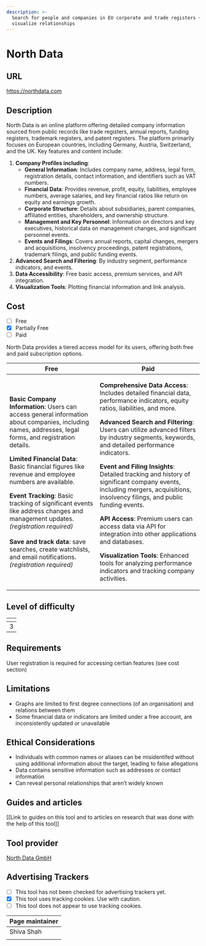 ```yaml
---
description: >-
  Search for people and companies in EU corporate and trade registers +
  visualize relationships
---
```


# North Data

## URL

https://northdata.com

## Description

North Data is an online platform offering detailed company information sourced from public records like trade registers, annual reports, funding registers, trademark registers, and patent registers. The platform primarily focuses on European countries, including Germany, Austria, Switzerland, and the UK. Key features and content include:

1. **Company Profiles including**:
   * **General Information**: Includes company name, address, legal form, registration details, contact information, and identifiers such as VAT numbers.
   * **Financial Data**: Provides revenue, profit, equity, liabilities, employee numbers, average salaries, and key financial ratios like return on equity and earnings growth.
   * **Corporate Structure**: Details about subsidiaries, parent companies, affiliated entities, shareholders, and ownership structure.
   * **Management and Key Personnel**: Information on directors and key executives, historical data on management changes, and significant personnel events.
   * **Events and Filings**: Covers annual reports, capital changes, mergers and acquisitions, insolvency proceedings, patent registrations, trademark filings, and public funding events.
2. **Advanced Search and Filtering**: By industry segment, performance indicators, and events.
3. **Data Accessibility**: Free basic access, premium services, and API integration.
4. **Visualization Tools**: Plotting financial information and link analysis.

## Cost

* [ ] Free
* [x] Partially Free
* [ ] Paid

North Data provides a tiered access model for its users, offering both free and paid subscription options.&#x20;

| Free                                                                                                                                                                                                                                                                                                                                                                                                                                                                                                                                                                                                                  | Paid                                                                                                                                                                                                                                                                                                                                                                                                                                                                                                                                                                                                                                                                                                                                                                                                                |
| --------------------------------------------------------------------------------------------------------------------------------------------------------------------------------------------------------------------------------------------------------------------------------------------------------------------------------------------------------------------------------------------------------------------------------------------------------------------------------------------------------------------------------------------------------------------------------------------------------------------- | ------------------------------------------------------------------------------------------------------------------------------------------------------------------------------------------------------------------------------------------------------------------------------------------------------------------------------------------------------------------------------------------------------------------------------------------------------------------------------------------------------------------------------------------------------------------------------------------------------------------------------------------------------------------------------------------------------------------------------------------------------------------------------------------------------------------- |
| <p><strong>Basic Company Information</strong>: Users can access general information about companies, including names, addresses, legal forms, and registration details.</p><p></p><p><strong>Limited Financial Data</strong>: Basic financial figures like revenue and employee numbers are available.</p><p></p><p><strong>Event Tracking</strong>: Basic tracking of significant events like address changes and management updates. <em>(registration required)</em> <br><br><strong>Save and track data</strong>: save searches, create watchlists, and email notifications. <em>(registration required)</em></p> | <p></p><p><strong>Comprehensive Data Access</strong>: Includes detailed financial data, performance indicators, equity ratios, liabilities, and more.</p><p></p><p><strong>Advanced Search and Filtering</strong>: Users can utilize advanced filters by industry segments, keywords, and detailed performance indicators.</p><p></p><p><strong>Event and Filing Insights</strong>: Detailed tracking and history of significant company events, including mergers, acquisitions, insolvency filings, and public funding events.</p><p></p><p><strong>API Access</strong>: Premium users can access data via API for integration into other applications and databases.</p><p></p><p><strong>Visualization Tools</strong>: Enhanced tools for analyzing performance indicators and tracking company activities.</p> |

## Level of difficulty

<table><thead><tr><th data-type="rating" data-max="5"></th></tr></thead><tbody><tr><td>3</td></tr></tbody></table>

## Requirements

User registration is required for accessing certian features (see cost section)&#x20;

## Limitations

* Graphs are limited to first degree connections (of an organisation) and relations between them&#x20;
* Some financial data or indicators are limited under a free account, are inconsistently updated or unavailable&#x20;

## Ethical Considerations

* Individuals with common names or aliases can be misidentifed without using additional information about the target, leading to false allegations&#x20;
* Data contains sensitive information such as addresses or  contact information&#x20;
* Can reveal personal relationships that aren’t widely known&#x20;

## Guides and articles

\[\[Link to guides on this tool and to articles on research that was done with the help of this tool]]

## Tool provider

[North Data GmbH](https://pitchbook.com/profiles/company/503379-01)

## Advertising Trackers

* [ ] This tool has not been checked for advertising trackers yet.
* [x] This tool uses tracking cookies. Use with caution.
* [ ] This tool does not appear to use tracking cookies.

| Page maintainer |
| --------------- |
| Shiva Shah      |
|                 |
